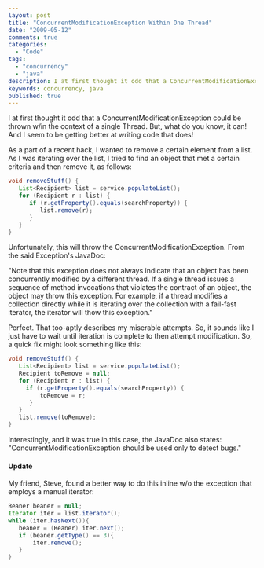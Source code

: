 ```yaml
---
layout: post
title: "ConcurrentModificationException Within One Thread"
date: "2009-05-12"
comments: true
categories:
  - "Code"
tags:
  - "concurrency"
  - "java"
description: I at first thought it odd that a ConcurrentModificationException could be thrown w/in the context of a single Thread.  But, what do you know, it can!  And I
keywords: concurrency, java
published: true
---
```


I at first thought it odd that a ConcurrentModificationException could be thrown w/in the context of a single Thread.  But, what do you know, it can!  And I seem to be getting better at writing code that does!

<!--more-->

As a part of a recent hack, I wanted to remove a certain element from a list.  As I was iterating over the list, I tried to find an object that met a certain criteria and then remove it, as follows:

```java
void removeStuff() {
   List<Recipient> list = service.populateList();
   for (Recipient r : list) {
      if (r.getProperty().equals(searchProperty)) {
         list.remove(r);
      }
   }
}
```

Unfortunately, this will throw the ConcurrentModificationException.  From the said Exception's JavaDoc:

"Note that this exception does not always indicate that an object has been concurrently modified by a different thread. If a single thread issues a sequence of method invocations that violates the contract of an object, the object may throw this exception. For example, if a thread modifies a collection directly while it is iterating over the collection with a fail-fast iterator, the iterator will thow this exception."

Perfect.  That too-aptly describes my miserable attempts.  So, it sounds like I just have to wait until iteration is complete to then attempt modification.  So, a quick fix might look something like this:

```java
void removeStuff() {
   List<Recipient> list = service.populateList();
   Recipient toRemove = null;
   for (Recipient r : list) {
     if (r.getProperty().equals(searchProperty)) {
         toRemove = r;
      }
   }
   list.remove(toRemove);
}
```


Interestingly, and it was true in this case, the JavaDoc also states: "ConcurrentModificationException  should be used only to detect bugs."

#### Update

My friend, Steve, found a better way to do this inline w/o the exception that employs a manual iterator:

```java
Beaner beaner = null;
Iterator iter = list.iterator();
while (iter.hasNext()){
   beaner = (Beaner) iter.next();
   if (beaner.getType() == 3){
       iter.remove();
   }
}
```
  
